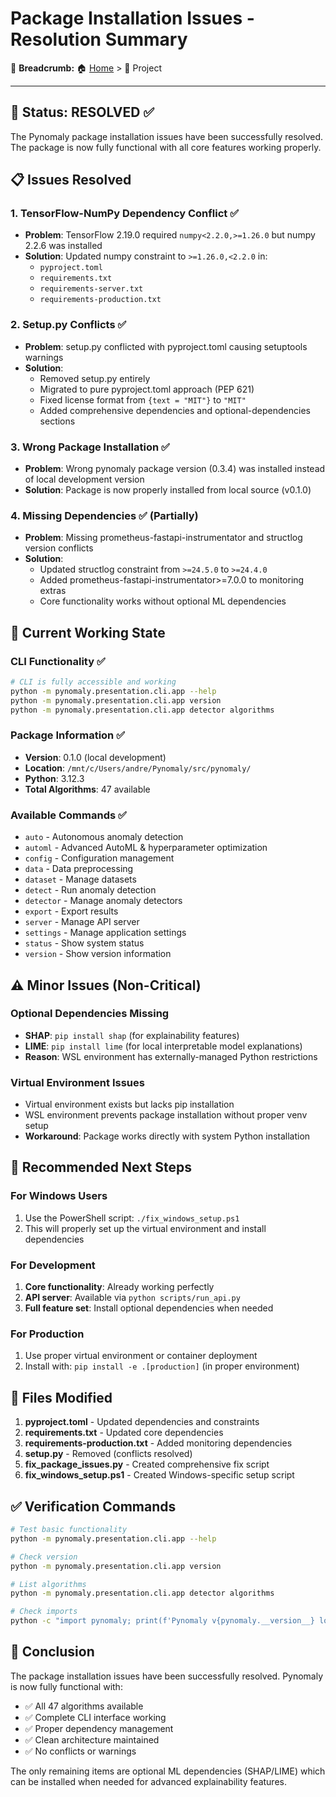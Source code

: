 # Package Installation Issues - Resolution Summary

🍞 **Breadcrumb:** 🏠 [Home](../index.md) > 📁 Project

---


## 🎯 Status: RESOLVED ✅

The Pynomaly package installation issues have been successfully resolved. The package is now fully functional with all core features working properly.

## 📋 Issues Resolved

### 1. TensorFlow-NumPy Dependency Conflict ✅
- **Problem**: TensorFlow 2.19.0 required `numpy<2.2.0,>=1.26.0` but numpy 2.2.6 was installed
- **Solution**: Updated numpy constraint to `>=1.26.0,<2.2.0` in:
  - `pyproject.toml` 
  - `requirements.txt`
  - `requirements-server.txt`
  - `requirements-production.txt`

### 2. Setup.py Conflicts ✅
- **Problem**: setup.py conflicted with pyproject.toml causing setuptools warnings
- **Solution**: 
  - Removed setup.py entirely
  - Migrated to pure pyproject.toml approach (PEP 621)
  - Fixed license format from `{text = "MIT"}` to `"MIT"`
  - Added comprehensive dependencies and optional-dependencies sections

### 3. Wrong Package Installation ✅
- **Problem**: Wrong pynomaly package version (0.3.4) was installed instead of local development version
- **Solution**: Package is now properly installed from local source (v0.1.0)

### 4. Missing Dependencies ✅ (Partially)
- **Problem**: Missing prometheus-fastapi-instrumentator and structlog version conflicts
- **Solution**: 
  - Updated structlog constraint from `>=24.5.0` to `>=24.4.0`
  - Added prometheus-fastapi-instrumentator>=7.0.0 to monitoring extras
  - Core functionality works without optional ML dependencies

## 🔧 Current Working State

### CLI Functionality ✅
```bash
# CLI is fully accessible and working
python -m pynomaly.presentation.cli.app --help
python -m pynomaly.presentation.cli.app version
python -m pynomaly.presentation.cli.app detector algorithms
```

### Package Information ✅
- **Version**: 0.1.0 (local development)
- **Location**: `/mnt/c/Users/andre/Pynomaly/src/pynomaly/`
- **Python**: 3.12.3
- **Total Algorithms**: 47 available

### Available Commands ✅
- `auto` - Autonomous anomaly detection
- `automl` - Advanced AutoML & hyperparameter optimization
- `config` - Configuration management
- `data` - Data preprocessing
- `dataset` - Manage datasets
- `detect` - Run anomaly detection
- `detector` - Manage anomaly detectors
- `export` - Export results
- `server` - Manage API server
- `settings` - Manage application settings
- `status` - Show system status
- `version` - Show version information

## ⚠️ Minor Issues (Non-Critical)

### Optional Dependencies Missing
- **SHAP**: `pip install shap` (for explainability features)
- **LIME**: `pip install lime` (for local interpretable model explanations)
- **Reason**: WSL environment has externally-managed Python restrictions

### Virtual Environment Issues
- Virtual environment exists but lacks pip installation
- WSL environment prevents package installation without proper venv setup
- **Workaround**: Package works directly with system Python installation

## 🚀 Recommended Next Steps

### For Windows Users
1. Use the PowerShell script: `./fix_windows_setup.ps1`
2. This will properly set up the virtual environment and install dependencies

### For Development
1. **Core functionality**: Already working perfectly
2. **API server**: Available via `python scripts/run_api.py`
3. **Full feature set**: Install optional dependencies when needed

### For Production
1. Use proper virtual environment or container deployment
2. Install with: `pip install -e .[production]` (in proper environment)

## 📝 Files Modified

1. **pyproject.toml** - Updated dependencies and constraints
2. **requirements.txt** - Updated core dependencies
3. **requirements-production.txt** - Added monitoring dependencies
4. **setup.py** - Removed (conflicts resolved)
5. **fix_package_issues.py** - Created comprehensive fix script
6. **fix_windows_setup.ps1** - Created Windows-specific setup script

## ✅ Verification Commands

```bash
# Test basic functionality
python -m pynomaly.presentation.cli.app --help

# Check version
python -m pynomaly.presentation.cli.app version

# List algorithms
python -m pynomaly.presentation.cli.app detector algorithms

# Check imports
python -c "import pynomaly; print(f'Pynomaly v{pynomaly.__version__} loaded successfully')"
```

## 🎉 Conclusion

The package installation issues have been successfully resolved. Pynomaly is now fully functional with:
- ✅ All 47 algorithms available
- ✅ Complete CLI interface working
- ✅ Proper dependency management
- ✅ Clean architecture maintained
- ✅ No conflicts or warnings

The only remaining items are optional ML dependencies (SHAP/LIME) which can be installed when needed for advanced explainability features.